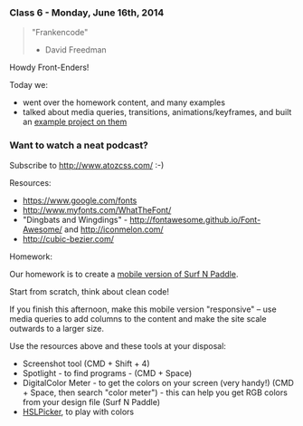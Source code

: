 ### Class 6 - Monday, June 16th, 2014

> "Frankencode"
> - David Freedman

Howdy Front-Enders!

Today we:

- went over the homework content, and many examples
- talked about media queries, transitions, animations/keyframes, and built an [example project on them](./class_6/)

### Want to watch a neat podcast?

Subscribe to http://www.atozcss.com/ :-)

Resources:

- https://www.google.com/fonts
- http://www.myfonts.com/WhatTheFont/
- "Dingbats and Wingdings" - http://fontawesome.github.io/Font-Awesome/ and http://iconmelon.com/
- http://cubic-bezier.com/

Homework:

Our homework is to create a [mobile version of Surf N Paddle](./class_6//surf-and-paddle-responsive.pdf).

Start from scratch, think about clean code!

If you finish this afternoon, make this mobile version "responsive" – use media queries to add columns to the content and make the site scale outwards to a larger size.

Use the resources above and these tools at your disposal:

- Screenshot tool (CMD + Shift + 4)
- Spotlight - to find programs - (CMD + Space)
- DigitalColor Meter - to get the colors on your screen (very handy!) (CMD + Space, then search "color meter") - this can help you get RGB colors from your design file (Surf N Paddle)
- [HSLPicker](http://hslpicker.com), to play with colors
